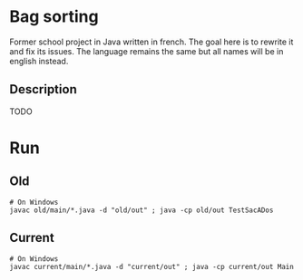 # Bag sorting

Former school project in Java written in french. The goal here is to rewrite it and fix its issues. The language remains the same but all names will be in english instead.

## Description

TODO

# Run

## Old
```
# On Windows
javac old/main/*.java -d "old/out" ; java -cp old/out TestSacADos
```

## Current
```
# On Windows
javac current/main/*.java -d "current/out" ; java -cp current/out Main
```